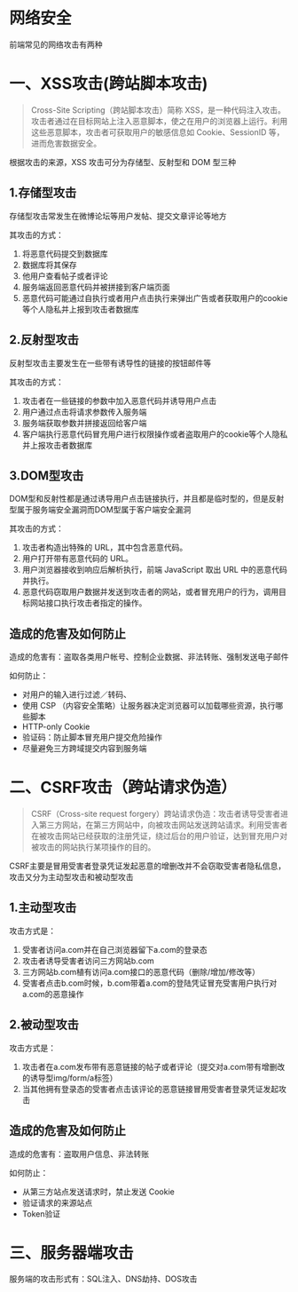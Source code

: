 # 网络安全
前端常见的网络攻击有两种
# 一、XSS攻击(跨站脚本攻击)
> Cross-Site Scripting（跨站脚本攻击）简称 XSS，是一种代码注入攻击。攻击者通过在目标网站上注入恶意脚本，使之在用户的浏览器上运行。利用这些恶意脚本，攻击者可获取用户的敏感信息如 Cookie、SessionID 等，进而危害数据安全。

根据攻击的来源，XSS 攻击可分为存储型、反射型和 DOM 型三种
##  1.存储型攻击
存储型攻击常发生在微博论坛等用户发帖、提交文章评论等地方

其攻击的方式：
1. 将恶意代码提交到数据库
2. 数据库将其保存
3. 他用户查看帖子或者评论
4. 服务端返回恶意代码并被拼接到客户端页面
5. 恶意代码可能通过自执行或者用户点击执行来弹出广告或者获取用户的cookie等个人隐私并上报到攻击者数据库

## 2.反射型攻击
反射型攻击主要发生在一些带有诱导性的链接的按钮邮件等

其攻击的方式：
1. 攻击者在一些链接的参数中加入恶意代码并诱导用户点击
2. 用户通过点击将请求参数传入服务端
3. 服务端获取参数并拼接返回给客户端
4. 客户端执行恶意代码冒充用户进行权限操作或者盗取用户的cookie等个人隐私并上报攻击者数据库

## 3.DOM型攻击
DOM型和反射性都是通过诱导用户点击链接执行，并且都是临时型的，但是反射型属于服务端安全漏洞而DOM型属于客户端安全漏洞

其攻击的方式：
1. 攻击者构造出特殊的 URL，其中包含恶意代码。
2. 用户打开带有恶意代码的 URL。
3. 用户浏览器接收到响应后解析执行，前端 JavaScript 取出 URL 中的恶意代码并执行。
4. 恶意代码窃取用户数据并发送到攻击者的网站，或者冒充用户的行为，调用目标网站接口执行攻击者指定的操作。

## 造成的危害及如何防止
造成的危害有：盗取各类用户帐号、控制企业数据、非法转账、强制发送电子邮件

如何防止：
* 对用户的输入进行过滤／转码、
* 使用 CSP （内容安全策略）让服务器决定浏览器可以加载哪些资源，执行哪些脚本
* HTTP-only Cookie
* 验证码：防止脚本冒充用户提交危险操作
* 尽量避免三方跨域提交内容到服务端

# 二、CSRF攻击（跨站请求伪造）
> CSRF（Cross-site request forgery）跨站请求伪造：攻击者诱导受害者进入第三方网站，在第三方网站中，向被攻击网站发送跨站请求。利用受害者在被攻击网站已经获取的注册凭证，绕过后台的用户验证，达到冒充用户对被攻击的网站执行某项操作的目的。

CSRF主要是冒用受害者登录凭证发起恶意的增删改并不会窃取受害者隐私信息，
攻击又分为主动型攻击和被动型攻击
## 1.主动型攻击
攻击方式是：
1. 受害者访问a.com并在自己浏览器留下a.com的登录态
2. 攻击者诱导受害者访问三方网站b.com
3. 三方网站b.com植有访问a.com接口的恶意代码（删除/增加/修改等）
4. 受害者点击b.com时候，b.com带着a.com的登陆凭证冒充受害用户执行对a.com的恶意操作
## 2.被动型攻击
攻击方式是：
1. 攻击者在a.com发布带有恶意链接的帖子或者评论（提交对a.com带有增删改的诱导型img/form/a标签）
2. 当其他拥有登录态的受害者点击该评论的恶意链接冒用受害者登录凭证发起攻击
## 造成的危害及如何防止
造成的危害有：盗取用户信息、非法转账

如何防止：
* 从第三方站点发送请求时，禁止发送 Cookie
* 验证请求的来源站点
* Token验证

# 三、服务器端攻击
服务端的攻击形式有：SQL注入、DNS劫持、DOS攻击

